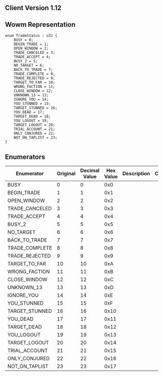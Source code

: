 ## Client Version 1.12

## Wowm Representation
```rust,ignore
enum TradeStatus : u32 {
    BUSY = 0;    
    BEGIN_TRADE = 1;    
    OPEN_WINDOW = 2;    
    TRADE_CANCELED = 3;    
    TRADE_ACCEPT = 4;    
    BUSY_2 = 5;    
    NO_TARGET = 6;    
    BACK_TO_TRADE = 7;    
    TRADE_COMPLETE = 8;    
    TRADE_REJECTED = 9;    
    TARGET_TO_FAR = 10;    
    WRONG_FACTION = 11;    
    CLOSE_WINDOW = 12;    
    UNKNOWN_13 = 13;    
    IGNORE_YOU = 14;    
    YOU_STUNNED = 15;    
    TARGET_STUNNED = 16;    
    YOU_DEAD = 17;    
    TARGET_DEAD = 18;    
    YOU_LOGOUT = 19;    
    TARGET_LOGOUT = 20;    
    TRIAL_ACCOUNT = 21;    
    ONLY_CONJURED = 22;    
    NOT_ON_TAPLIST = 23;    
}

```
## Enumerators
| Enumerator | Original | Decimal Value | Hex Value | Description | Comment |
| --------- | -------- | ------------- | --------- | ----------- | ------- |
| BUSY | 0 | 0 | 0x0 |  |  |
| BEGIN_TRADE | 1 | 1 | 0x1 |  |  |
| OPEN_WINDOW | 2 | 2 | 0x2 |  |  |
| TRADE_CANCELED | 3 | 3 | 0x3 |  |  |
| TRADE_ACCEPT | 4 | 4 | 0x4 |  |  |
| BUSY_2 | 5 | 5 | 0x5 |  |  |
| NO_TARGET | 6 | 6 | 0x6 |  |  |
| BACK_TO_TRADE | 7 | 7 | 0x7 |  |  |
| TRADE_COMPLETE | 8 | 8 | 0x8 |  |  |
| TRADE_REJECTED | 9 | 9 | 0x9 |  |  |
| TARGET_TO_FAR | 10 | 10 | 0xA |  |  |
| WRONG_FACTION | 11 | 11 | 0xB |  |  |
| CLOSE_WINDOW | 12 | 12 | 0xC |  |  |
| UNKNOWN_13 | 13 | 13 | 0xD |  |  |
| IGNORE_YOU | 14 | 14 | 0xE |  |  |
| YOU_STUNNED | 15 | 15 | 0xF |  |  |
| TARGET_STUNNED | 16 | 16 | 0x10 |  |  |
| YOU_DEAD | 17 | 17 | 0x11 |  |  |
| TARGET_DEAD | 18 | 18 | 0x12 |  |  |
| YOU_LOGOUT | 19 | 19 | 0x13 |  |  |
| TARGET_LOGOUT | 20 | 20 | 0x14 |  |  |
| TRIAL_ACCOUNT | 21 | 21 | 0x15 |  |  |
| ONLY_CONJURED | 22 | 22 | 0x16 |  |  |
| NOT_ON_TAPLIST | 23 | 23 | 0x17 |  |  |
